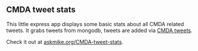 ## CMDA tweet stats

This little express app displays some basic stats about all CMDA related tweets. It grabs tweets from mongodb, tweets are added via [CMDA tweets](https://github.com/askmike/CMDA-tweets).

Check it out at [askmike.org/CMDA-tweet-stats](http://askmike.org/CMDA-tweet-stats/).